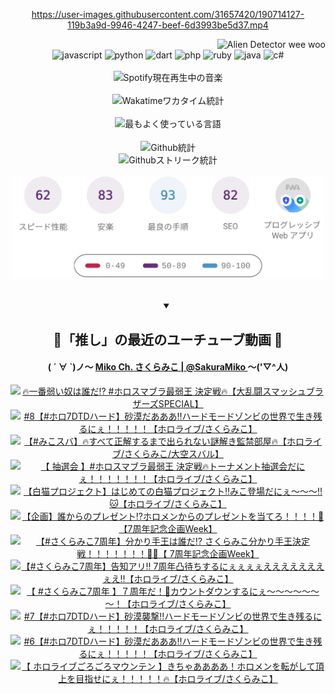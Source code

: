 <!-- START: HERO IMAGE GIF ////////// ////////// ////////// -->
<!-- <img src="@/../assets/img/gaming/ghost-of-tsushima.gif" width="100%"  alt="nellyXinwei's Hero Gif Image"/> -->
<!-- END: HERO IMAGE GIF ////////// ////////// ////////// -->

<div align="center" >  
  
<!-- START:ワンピース 第1015話「ルフィはRED ROCを使う」 -->
<https://user-images.githubusercontent.com/31657420/190714127-119b3a9d-9946-4247-beef-6d3993be5d37.mp4>
<!-- END:ワンピース 第1015話「ルフィはRED ROCを使う」 -->

<!-- START:VISITOR COUNTER -->
<div width="100%" align="right">
<img src="https://komarev.com/ghpvc/?username=nellyXinwei&label=🛸&color=grey&style=for-the-badge&labelcolor=ffffff" alt="Alien Detector wee woo"/>
</div>
<!-- END:VISITOR COUNTER -->

<!-- START: PROGRAMMING LANGUAGES -->
<!-- 色彩 Color Scheme:
#961E3A, #8A0D42, #5A0640, #4F265E, #2B355A, #3E759B, #CC4246,
#BB2649, #AD1052, #700750, #633075, #364270, #4E92C2, #FF5357
Sauce: https://www.webcreatorbox.com/inspiration/pantone-2023
-->

<img src="https://img.shields.io/badge/javascript%20-%23BB2649.svg?&style=for-the-badge&logo=javascript&logoColor=white&labelColor=961E3A" alt="javascript"/>
<img src="https://img.shields.io/badge/python%20-%23AD1052.svg?&style=for-the-badge&logo=python&logoColor=white&labelColor=8A0D42" alt="python" />
<img src="https://img.shields.io/badge/dart%20-%23700750.svg?&style=for-the-badge&logo=dart&logoColor=white&labelColor=5A0640" alt="dart"/>
<img src="https://img.shields.io/badge/php%20-%23633075.svg?&style=for-the-badge&logo=php&logoColor=white&labelColor=4F265E" alt="php"/>
<img src="https://img.shields.io/badge/ruby%20-%23364270.svg?&style=for-the-badge&logo=ruby&logoColor=white&labelColor=2B355A" alt="ruby"/>
<img src="https://img.shields.io/badge/java%20-%234E92C2.svg?&style=for-the-badge&logo=openjdk&logoColor=white&labelColor=3E759B" alt="java"/>
<img src="https://img.shields.io/badge/c%23-%23FF5357.svg?style=for-the-badge&logo=c-sharp&logoColor=white&labelColor=CC4246" alt="c#"/>  
<!-- END: PROGRAMMING LANGUAGES -->

<br>
<br>

<!-- START: MUSIC STATUS -->
  <!-- <a href="https://newojima-gsrs-20220114.vercel.app/api/now-playing?open">
    <img src="https://newojima-gsrs-20220114.vercel.app/api/now-playing" alt="Spotify現在再生中の音楽">
  </a> -->
  <img src="https://newojima-grss-20230114.vercel.app/api/spotify?border_color=transparent" alt="Spotify現在再生中の音楽" width="280px">
<!-- END: MUSIC STATUS -->

<br>
<br>

<!-- START: GITHUB STATUS -->
<!-- 色彩 Color Scheme:  #BB2649, #AD1052, #700750, #633075 -->
<img align="center" src="https://newojima-grs-20230109.vercel.app/api/wakatime?username=newojima&layout=compact&langs_count=10&locale=ja&hide_title=false&title_color=fff&hide_border=true&text_color=fff&bg_color=BB2649,BB2649,633075,633075&hide=other,css,html,bash,xml,git%20config,makefile,properties,yaml,markdown,text,json,jsx" alt="Wakatimeワカタイム統計" width="500px"/>

<br>
<br>

<!-- 色彩 Color Scheme:  #633075, #364270, #4E92C2 -->
  <img align="center" src="https://newojima-grs-20230109.vercel.app/api/top-langs?username=newojima&layout=compact&text_color=fff&icon_color=fff&hide_border=true&&locale=ja&hide_title=false&title_color=fff&include_all_commits=true&card_width=445&langs_count=11&hide=c%23,powershell,shaderlab,hlsl,makefile,jupyter%20notebook,python,html,css,shell,batchfile,less,liquid,hack,scss&bg_color=4F265E,633075,4E92C2" alt="最もよく使っている言語" width="500px"/>

<br>
<br>

<!-- 色彩 Color Scheme:  #4E92C2, #FF5357 -->
  <img align="center" src="https://newojima-grs-20230109.vercel.app/api?username=newojima&rank_icon=github&show_icons=true&&locale=ja&title_color=fff&text_color=fff&icon_color=fff&hide_border=true&hide_title=false&count_private=true&include_all_commits=true&card_width=495&disable_animations=true&bg_color=4E92C2,4E92C2,FF5357" alt="Github統計" width="500px"/>

<br>

<img align="center" src="https://streak-stats.demolab.com?user=newojima&theme=dark&hide_border=true&locale=ja&ring=BB2649&stroke=222222&background=151515&sideLabels=BB2649&currStreakLabel=ffffff&border=BB2649&fire=FF5357&currStreakNum=ffffff&sideNums=FF5357&dates=ffffff" alt="Githubストリーク統計" width="500px"/>

<br>
<br>

  <img align="center" width="500px" src="@/../assets/img/page-insights.svg" alt="Githubページの洞察"/>
  
</div>
<!-- END: GITHUB STATUS -->

<br>
<br>

<div align="center">
<details open>
  <summary>

  </summary>

  <h2 align="center">🌸「推し」の最近のユーチューブ動画 🌸</h2>
  <h4>
  ( ´ ∀ `)ノ～ 
  <a href="https://www.youtube.com/@SakuraMiko">Miko Ch. さくらみこ | @SakuraMiko
  </a>
   ～('▽^人)
  </h4>

  <!-- BEGIN YOUTUBE-CARDS -->
<a href="https://www.youtube.com/watch?v=AprC4Q_LNyk"><img src="https://ytcards.demolab.com/?id=AprC4Q_LNyk&title=%F0%9F%94%A5%E4%B8%80%E7%95%AA%E5%BC%B1%E3%81%84%E5%A5%B4%E3%81%AF%E8%AA%B0%E3%81%A0%E2%81%89+%23%E3%83%9B%E3%83%AD%E3%82%B9%E3%83%9E%E3%83%96%E3%83%A9%E6%9C%80%E5%BC%B1%E7%8E%8B+%E6%B1%BA%E5%AE%9A%E6%88%A6%F0%9F%94%A5%E3%80%90%E5%A4%A7%E4%B9%B1%E9%97%98%E3%82%B9%E3%83%9E%E3%83%83%E3%82%B7%E3%83%A5%E3%83%96%E3%83%A9%E3%82%B6%E3%83%BC%E3%82%BASPECIAL%E3%80%91&lang=ja&timestamp=1754484970&background_color=%230d1117&title_color=%23ffffff&stats_color=%23dedede&max_title_lines=1&width=187&border_radius=5&duration=9714" alt="🔥一番弱い奴は誰だ⁉ #ホロスマブラ最弱王 決定戦🔥【大乱闘スマッシュブラザーズSPECIAL】" title="🔥一番弱い奴は誰だ⁉ #ホロスマブラ最弱王 決定戦🔥【大乱闘スマッシュブラザーズSPECIAL】"></a>
<a href="https://www.youtube.com/watch?v=fxs3SVlaXtI"><img src="https://ytcards.demolab.com/?id=fxs3SVlaXtI&title=%238%E3%80%90%23%E3%83%9B%E3%83%AD7DTD%E3%83%8F%E3%83%BC%E3%83%89%E3%80%91%E7%A0%82%E6%BC%A0%E3%81%A0%E3%81%82%E3%81%82%E3%81%82%E2%80%BC%E3%83%8F%E3%83%BC%E3%83%89%E3%83%A2%E3%83%BC%E3%83%89%E3%82%BE%E3%83%B3%E3%83%93%E3%81%AE%E4%B8%96%E7%95%8C%E3%81%A7%E7%94%9F%E3%81%8D%E6%AE%8B%E3%82%8B%E3%81%AB%E3%81%87%EF%BC%81%EF%BC%81%EF%BC%81%EF%BC%81%EF%BC%81%E3%80%90%E3%83%9B%E3%83%AD%E3%83%A9%E3%82%A4%E3%83%96%2F%E3%81%95%E3%81%8F%E3%82%89%E3%81%BF%E3%81%93%E3%80%91&lang=ja&timestamp=1754409404&background_color=%230d1117&title_color=%23ffffff&stats_color=%23dedede&max_title_lines=1&width=187&border_radius=5&duration=10007" alt="#8【#ホロ7DTDハード】砂漠だあああ‼ハードモードゾンビの世界で生き残るにぇ！！！！！【ホロライブ/さくらみこ】" title="#8【#ホロ7DTDハード】砂漠だあああ‼ハードモードゾンビの世界で生き残るにぇ！！！！！【ホロライブ/さくらみこ】"></a>
<a href="https://www.youtube.com/watch?v=jE38bTJnmVE"><img src="https://ytcards.demolab.com/?id=jE38bTJnmVE&title=%E3%80%90%23%E3%81%BF%E3%81%93%E3%82%B9%E3%83%90%E3%80%91%F0%9F%94%A5%E3%81%99%E3%81%B9%E3%81%A6%E6%AD%A3%E8%A7%A3%E3%81%99%E3%82%8B%E3%81%BE%E3%81%A7%E5%87%BA%E3%82%89%E3%82%8C%E3%81%AA%E3%81%84%E8%AC%8E%E8%A7%A3%E3%81%8D%E7%9B%A3%E7%A6%81%E9%83%A8%E5%B1%8B%F0%9F%94%A5%E3%80%90%E3%83%9B%E3%83%AD%E3%83%A9%E3%82%A4%E3%83%96%2F%E3%81%95%E3%81%8F%E3%82%89%E3%81%BF%E3%81%93%2F%E5%A4%A7%E7%A9%BA%E3%82%B9%E3%83%90%E3%83%AB%E3%80%91&lang=ja&timestamp=1754398766&background_color=%230d1117&title_color=%23ffffff&stats_color=%23dedede&max_title_lines=1&width=187&border_radius=5&duration=6499" alt="【#みこスバ】🔥すべて正解するまで出られない謎解き監禁部屋🔥【ホロライブ/さくらみこ/大空スバル】" title="【#みこスバ】🔥すべて正解するまで出られない謎解き監禁部屋🔥【ホロライブ/さくらみこ/大空スバル】"></a>
<a href="https://www.youtube.com/watch?v=RGaffZ_Thxg"><img src="https://ytcards.demolab.com/?id=RGaffZ_Thxg&title=%E3%80%90+%E6%8A%BD%E9%81%B8%E4%BC%9A+%E3%80%91%23%E3%83%9B%E3%83%AD%E3%82%B9%E3%83%9E%E3%83%96%E3%83%A9%E6%9C%80%E5%BC%B1%E7%8E%8B+%E6%B1%BA%E5%AE%9A%E6%88%A6%F0%9F%94%A5%E3%83%88%E3%83%BC%E3%83%8A%E3%83%A1%E3%83%B3%E3%83%88%E6%8A%BD%E9%81%B8%E4%BC%9A%E3%81%A0%E3%81%AB%E3%81%87%EF%BC%81%EF%BC%81%EF%BC%81%EF%BC%81%EF%BC%81%EF%BC%81%EF%BC%81%E3%80%90%E3%83%9B%E3%83%AD%E3%83%A9%E3%82%A4%E3%83%96%2F%E3%81%95%E3%81%8F%E3%82%89%E3%81%BF%E3%81%93%E3%80%91&lang=ja&timestamp=1754312432&background_color=%230d1117&title_color=%23ffffff&stats_color=%23dedede&max_title_lines=1&width=187&border_radius=5&duration=3311" alt="【 抽選会 】#ホロスマブラ最弱王 決定戦🔥トーナメント抽選会だにぇ！！！！！！！【ホロライブ/さくらみこ】" title="【 抽選会 】#ホロスマブラ最弱王 決定戦🔥トーナメント抽選会だにぇ！！！！！！！【ホロライブ/さくらみこ】"></a>
<a href="https://www.youtube.com/watch?v=R3slvnLLqEg"><img src="https://ytcards.demolab.com/?id=R3slvnLLqEg&title=%E3%80%90%E7%99%BD%E7%8C%AB%E3%83%97%E3%83%AD%E3%82%B8%E3%82%A7%E3%82%AF%E3%83%88%E3%80%91%E3%81%AF%E3%81%98%E3%82%81%E3%81%A6%E3%81%AE%E7%99%BD%E7%8C%AB%E3%83%97%E3%83%AD%E3%82%B8%E3%82%A7%E3%82%AF%E3%83%88%E2%80%BC%E3%81%BF%E3%81%93%E7%99%BB%E5%A0%B4%E3%81%A0%E3%81%AB%E3%81%87%EF%BD%9E%EF%BD%9E%EF%BD%9E%E2%80%BC%F0%9F%90%B1%E3%80%90%E3%83%9B%E3%83%AD%E3%83%A9%E3%82%A4%E3%83%96%2F%E3%81%95%E3%81%8F%E3%82%89%E3%81%BF%E3%81%93%E3%80%91&lang=ja&timestamp=1754306365&background_color=%230d1117&title_color=%23ffffff&stats_color=%23dedede&max_title_lines=1&width=187&border_radius=5&duration=4186" alt="【白猫プロジェクト】はじめての白猫プロジェクト‼みこ登場だにぇ～～～‼🐱【ホロライブ/さくらみこ】" title="【白猫プロジェクト】はじめての白猫プロジェクト‼みこ登場だにぇ～～～‼🐱【ホロライブ/さくらみこ】"></a>
<a href="https://www.youtube.com/watch?v=dKdg971CMVc"><img src="https://ytcards.demolab.com/?id=dKdg971CMVc&title=%E3%80%90%E4%BC%81%E7%94%BB%E3%80%91%E8%AA%B0%E3%81%8B%E3%82%89%E3%81%AE%E3%83%97%E3%83%AC%E3%82%BC%E3%83%B3%E3%83%88%E2%81%89%E3%83%9B%E3%83%AD%E3%83%A1%E3%83%B3%E3%81%8B%E3%82%89%E3%81%AE%E3%83%97%E3%83%AC%E3%82%BC%E3%83%B3%E3%83%88%E3%82%92%E5%BD%93%E3%81%A6%E3%82%8D%EF%BC%81%EF%BC%81%EF%BC%81%EF%BC%81%F0%9F%8E%81%E3%80%907%E5%91%A8%E5%B9%B4%E8%A8%98%E5%BF%B5%E4%BC%81%E7%94%BBWeek%E3%80%91&lang=ja&timestamp=1754227393&background_color=%230d1117&title_color=%23ffffff&stats_color=%23dedede&max_title_lines=1&width=187&border_radius=5&duration=4421" alt="【企画】誰からのプレゼント⁉ホロメンからのプレゼントを当てろ！！！！🎁【7周年記念企画Week】" title="【企画】誰からのプレゼント⁉ホロメンからのプレゼントを当てろ！！！！🎁【7周年記念企画Week】"></a>
<a href="https://www.youtube.com/watch?v=ZL9WK6WjvQs"><img src="https://ytcards.demolab.com/?id=ZL9WK6WjvQs&title=%E3%80%90%23%E3%81%95%E3%81%8F%E3%82%89%E3%81%BF%E3%81%937%E5%91%A8%E5%B9%B4%E3%80%91%E5%88%86%E3%81%8B%E3%82%8A%E6%89%8B%E7%8E%8B%E3%81%AF%E8%AA%B0%E3%81%A0%E2%81%89+%E3%81%95%E3%81%8F%E3%82%89%E3%81%BF%E3%81%93%E5%88%86%E3%81%8B%E3%82%8A%E6%89%8B%E7%8E%8B%E6%B1%BA%E5%AE%9A%E6%88%A6%EF%BC%81%EF%BC%81%EF%BC%81%EF%BC%81%EF%BC%81%EF%BC%81%EF%BC%81%F0%9F%91%91%F0%9F%8C%B8%E3%80%90+7%E5%91%A8%E5%B9%B4%E8%A8%98%E5%BF%B5%E4%BC%81%E7%94%BBWeek%E3%80%91&lang=ja&timestamp=1754136943&background_color=%230d1117&title_color=%23ffffff&stats_color=%23dedede&max_title_lines=1&width=187&border_radius=5&duration=4180" alt="【#さくらみこ7周年】分かり手王は誰だ⁉ さくらみこ分かり手王決定戦！！！！！！！👑🌸【 7周年記念企画Week】" title="【#さくらみこ7周年】分かり手王は誰だ⁉ さくらみこ分かり手王決定戦！！！！！！！👑🌸【 7周年記念企画Week】"></a>
<a href="https://www.youtube.com/watch?v=_WCpTUXv9NI"><img src="https://ytcards.demolab.com/?id=_WCpTUXv9NI&title=%E3%80%90%23%E3%81%95%E3%81%8F%E3%82%89%E3%81%BF%E3%81%937%E5%91%A8%E5%B9%B4%E3%80%91%E5%91%8A%E7%9F%A5%E3%82%A2%E3%83%AA%E2%80%BC+7%E5%91%A8%E5%B9%B4%E5%87%B8%E5%BE%85%E3%81%A1%E3%81%99%E3%82%8B%E3%81%AB%E3%81%87%E3%81%87%E3%81%87%E3%81%87%E3%81%88%E3%81%88%E3%81%88%E3%81%88%E3%81%88%E3%81%88%E3%81%88%E3%81%87%E3%81%88%E2%80%BC%E3%80%90%E3%83%9B%E3%83%AD%E3%83%A9%E3%82%A4%E3%83%96%2F%E3%81%95%E3%81%8F%E3%82%89%E3%81%BF%E3%81%93%E3%80%91&lang=ja&timestamp=1754060662&background_color=%230d1117&title_color=%23ffffff&stats_color=%23dedede&max_title_lines=1&width=187&border_radius=5&duration=9826" alt="【#さくらみこ7周年】告知アリ‼ 7周年凸待ちするにぇぇぇぇえええええええぇえ‼【ホロライブ/さくらみこ】" title="【#さくらみこ7周年】告知アリ‼ 7周年凸待ちするにぇぇぇぇえええええええぇえ‼【ホロライブ/さくらみこ】"></a>
<a href="https://www.youtube.com/watch?v=gUO6xWeKu2Y"><img src="https://ytcards.demolab.com/?id=gUO6xWeKu2Y&title=%E3%80%90+%23%E3%81%95%E3%81%8F%E3%82%89%E3%81%BF%E3%81%937%E5%91%A8%E5%B9%B4+%E3%80%91%EF%BC%97%E5%91%A8%E5%B9%B4%E3%81%A0%EF%BC%81%F0%9F%8E%89%E3%82%AB%E3%82%A6%E3%83%B3%E3%83%88%E3%83%80%E3%82%A6%E3%83%B3%E3%81%99%E3%82%8B%E3%81%AB%E3%81%87%EF%BD%9E%EF%BD%9E%EF%BD%9E%EF%BD%9E%EF%BD%9E%EF%BD%9E%EF%BD%9E%EF%BC%81%E3%80%90%E3%83%9B%E3%83%AD%E3%83%A9%E3%82%A4%E3%83%96%2F%E3%81%95%E3%81%8F%E3%82%89%E3%81%BF%E3%81%93%E3%80%91&lang=ja&timestamp=1753978423&background_color=%230d1117&title_color=%23ffffff&stats_color=%23dedede&max_title_lines=1&width=187&border_radius=5&duration=5657" alt="【 #さくらみこ7周年 】７周年だ！🎉カウントダウンするにぇ～～～～～～～！【ホロライブ/さくらみこ】" title="【 #さくらみこ7周年 】７周年だ！🎉カウントダウンするにぇ～～～～～～～！【ホロライブ/さくらみこ】"></a>
<a href="https://www.youtube.com/watch?v=OHXmXlPFhZI"><img src="https://ytcards.demolab.com/?id=OHXmXlPFhZI&title=%237%E3%80%90%23%E3%83%9B%E3%83%AD7DTD%E3%83%8F%E3%83%BC%E3%83%89%E3%80%91%E7%A0%82%E6%BC%A0%E8%A5%B2%E6%92%83%E2%80%BC%E3%83%8F%E3%83%BC%E3%83%89%E3%83%A2%E3%83%BC%E3%83%89%E3%82%BE%E3%83%B3%E3%83%93%E3%81%AE%E4%B8%96%E7%95%8C%E3%81%A7%E7%94%9F%E3%81%8D%E6%AE%8B%E3%82%8B%E3%81%AB%E3%81%87%EF%BC%81%EF%BC%81%EF%BC%81%EF%BC%81%EF%BC%81%E3%80%90%E3%83%9B%E3%83%AD%E3%83%A9%E3%82%A4%E3%83%96%2F%E3%81%95%E3%81%8F%E3%82%89%E3%81%BF%E3%81%93%E3%80%91&lang=ja&timestamp=1753972608&background_color=%230d1117&title_color=%23ffffff&stats_color=%23dedede&max_title_lines=1&width=187&border_radius=5&duration=5449" alt="#7【#ホロ7DTDハード】砂漠襲撃‼ハードモードゾンビの世界で生き残るにぇ！！！！！【ホロライブ/さくらみこ】" title="#7【#ホロ7DTDハード】砂漠襲撃‼ハードモードゾンビの世界で生き残るにぇ！！！！！【ホロライブ/さくらみこ】"></a>
<a href="https://www.youtube.com/watch?v=n_Mgw9xtRcs"><img src="https://ytcards.demolab.com/?id=n_Mgw9xtRcs&title=%236%E3%80%90%23%E3%83%9B%E3%83%AD7DTD%E3%83%8F%E3%83%BC%E3%83%89%E3%80%91%E7%A0%82%E6%BC%A0%E3%81%A0%E3%81%82%E3%81%82%E3%81%82%E2%80%BC%E3%83%8F%E3%83%BC%E3%83%89%E3%83%A2%E3%83%BC%E3%83%89%E3%82%BE%E3%83%B3%E3%83%93%E3%81%AE%E4%B8%96%E7%95%8C%E3%81%A7%E7%94%9F%E3%81%8D%E6%AE%8B%E3%82%8B%E3%81%AB%E3%81%87%EF%BC%81%EF%BC%81%EF%BC%81%EF%BC%81%EF%BC%81%E3%80%90%E3%83%9B%E3%83%AD%E3%83%A9%E3%82%A4%E3%83%96%2F%E3%81%95%E3%81%8F%E3%82%89%E3%81%BF%E3%81%93%E3%80%91&lang=ja&timestamp=1753806933&background_color=%230d1117&title_color=%23ffffff&stats_color=%23dedede&max_title_lines=1&width=187&border_radius=5&duration=12152" alt="#6【#ホロ7DTDハード】砂漠だあああ‼ハードモードゾンビの世界で生き残るにぇ！！！！！【ホロライブ/さくらみこ】" title="#6【#ホロ7DTDハード】砂漠だあああ‼ハードモードゾンビの世界で生き残るにぇ！！！！！【ホロライブ/さくらみこ】"></a>
<a href="https://www.youtube.com/watch?v=9-86kZpBmTI"><img src="https://ytcards.demolab.com/?id=9-86kZpBmTI&title=%E3%80%90+%E3%83%9B%E3%83%AD%E3%83%A9%E3%82%A4%E3%83%96%E3%81%94%E3%82%8D%E3%81%94%E3%82%8D%E3%83%9E%E3%82%A6%E3%83%B3%E3%83%86%E3%83%B3+%E3%80%91%E3%81%8D%E3%81%A1%E3%82%83%E3%81%82%E3%81%82%E3%81%82%E3%81%82%EF%BC%81%E3%83%9B%E3%83%AD%E3%83%A1%E3%83%B3%E3%82%92%E8%BB%A2%E3%81%8C%E3%81%97%E3%81%A6%E9%A0%82%E4%B8%8A%E3%82%92%E7%9B%AE%E6%8C%87%E3%81%9B%E3%81%AB%E3%81%87%EF%BC%81%EF%BC%81%EF%BC%81%EF%BC%81%EF%BC%81%F0%9F%94%A5%E3%80%90%E3%83%9B%E3%83%AD%E3%83%A9%E3%82%A4%E3%83%96%2F%E3%81%95%E3%81%8F%E3%82%89%E3%81%BF%E3%81%93%E3%80%91&lang=ja&timestamp=1753794549&background_color=%230d1117&title_color=%23ffffff&stats_color=%23dedede&max_title_lines=1&width=187&border_radius=5&duration=6904" alt="【 ホロライブごろごろマウンテン 】きちゃああああ！ホロメンを転がして頂上を目指せにぇ！！！！！🔥【ホロライブ/さくらみこ】" title="【 ホロライブごろごろマウンテン 】きちゃああああ！ホロメンを転がして頂上を目指せにぇ！！！！！🔥【ホロライブ/さくらみこ】"></a>
<!-- END YOUTUBE-CARDS -->

</div>
  
</details>
